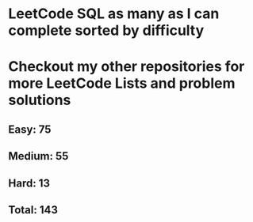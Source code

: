 <h1>LeetCode SQL as many as I can complete sorted by difficulty</h1>
<h1> Checkout my other repositories for more LeetCode Lists and problem solutions</h1>

<h2>Easy: 75</h2>
<h2>Medium: 55</h2>
<h2>Hard: 13</h2>
<h2>Total: 143</h2>

